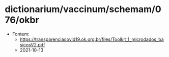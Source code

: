 # dictionarium/vaccinum/schemam/076/okbr

- Fontem:
  - <https://transparenciacovid19.ok.org.br/files/Toolkit_1_microdados_basicosV2.pdf>
  - 2021-10-13
